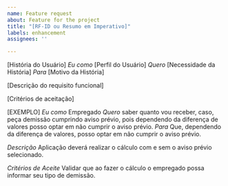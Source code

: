 ```yaml
---
name: Feature request
about: Feature for the project
title: "[RF-ID ou Resumo em Imperativo]"
labels: enhancement
assignees: ''

---
```


[História do Usuário]
*Eu como* [Perfil do Usuário]
*Quero* [Necessidade da História]
*Para* [Motivo da História]

[Descrição do requisito funcional]

[Critérios de aceitação]

[EXEMPLO]
*Eu como* Empregado
*Quero* saber quanto vou receber, caso, peça demissão cumprindo aviso prévio, pois dependendo da diferença de valores posso optar em não cumprir o aviso prévio.
*Para* Que, dependendo da diferença de valores, posso optar em não cumprir o aviso prévio.

*Descrição*
Aplicação deverá realizar o cálculo com e sem o aviso prévio selecionado.

*Critérios de Aceite*
Validar que ao fazer o cálculo o empregado possa informar seu tipo de demissão.
